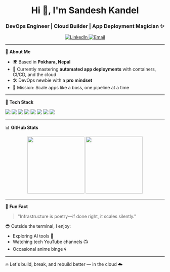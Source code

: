 <h1 align="center">Hi 👋, I'm Sandesh Kandel</h1>
<h3 align="center">DevOps Engineer | Cloud Builder | App Deployment Magician ✨</h3>

<p align="center">
  <a href="https://www.linkedin.com/in/sandeshcloud/" target="_blank">
    <img alt="LinkedIn" src="https://img.shields.io/badge/LinkedIn-Sandesh%20Kandel-blue?style=for-the-badge&logo=linkedin" />
  </a>
  <a href="mailto:sandeshcloud@gmail.com">
    <img alt="Email" src="https://img.shields.io/badge/Email-sandeshcloud@gmail.com-red?style=for-the-badge&logo=gmail" />
  </a>
</p>

---

🚀 **About Me**

- 🌍 Based in **Pokhara, Nepal**
- 🧠 Currently mastering **automated app deployments** with containers, CI/CD, and the cloud
- 🛠️ DevOps newbie with a **pro mindset**
- 🎯 Mission: Scale apps like a boss, one pipeline at a time

---

🧰 **Tech Stack**

<p align="left">
  <img src="https://img.shields.io/badge/Linux-FCC624?style=for-the-badge&logo=linux&logoColor=black" />
  <img src="https://img.shields.io/badge/Docker-2496ED?style=for-the-badge&logo=docker&logoColor=white" />
  <img src="https://img.shields.io/badge/Kubernetes-326CE5?style=for-the-badge&logo=kubernetes&logoColor=white" />
  <img src="https://img.shields.io/badge/AWS-232F3E?style=for-the-badge&logo=amazonaws&logoColor=white" />
  <img src="https://img.shields.io/badge/GitHub-181717?style=for-the-badge&logo=github&logoColor=white" />
  <img src="https://img.shields.io/badge/Terraform-7B42BC?style=for-the-badge&logo=terraform&logoColor=white" />
  <img src="https://img.shields.io/badge/Nginx-009639?style=for-the-badge&logo=nginx&logoColor=white" />
  <img src="https://img.shields.io/badge/Bash-4EAA25?style=for-the-badge&logo=gnubash&logoColor=white" />
</p>

---

📊 **GitHub Stats**

<p align="center">
  <img src="https://github-readme-stats.vercel.app/api?username=SandeshSK10&show_icons=true&theme=radical" height="180em" />
  <img src="https://github-readme-streak-stats.herokuapp.com/?user=SandeshSK10&theme=radical" height="180em" />
</p>

---

🎯 **Fun Fact**

> "Infrastructure is poetry—if done right, it scales silently."

😎 Outside the terminal, I enjoy:
- Exploring AI tools 🤖  
- Watching tech YouTube channels 📺  
- Occasional anime binge 🌀

---

🔥 Let's build, break, and rebuild better — in the cloud ☁️


